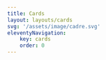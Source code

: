 ```yaml
---
title: Cards
layout: layouts/cards
svg: '/assets/image/cadre.svg'
eleventyNavigation:
    key: cards
    order: 0
---
```


